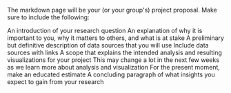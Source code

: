 
The markdown page will be your (or your group's) project proposal. Make sure to include the following:

An introduction of your research question
An explanation of why it is important to you, why it matters to others, and what is at stake
A preliminary but definitive description of data sources that you will use
  Include data sources with links
A scope that explains the intended analysis and resulting visualizations for your project
  This may change a lot in the next few weeks as we learn more about analysis and visualization
  For the present moment, make an educated estimate
A concluding paragraph of what insights you expect to gain from your research
